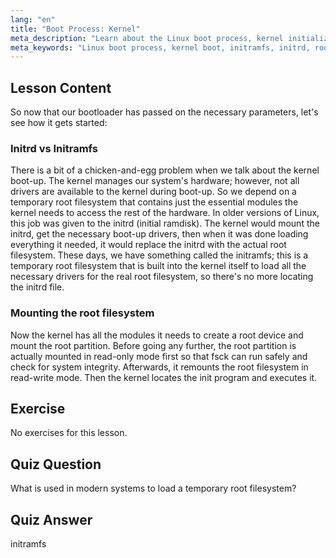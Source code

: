 ```yaml
---
lang: "en"
title: "Boot Process: Kernel"
meta_description: "Learn about the Linux boot process, kernel initialization, and the role of initramfs. Understand how the kernel mounts the root filesystem. Linux boot process guide."
meta_keywords: "Linux boot process, kernel boot, initramfs, initrd, root filesystem, Linux tutorial, beginner Linux, Linux guide"
---
```


## Lesson Content

So now that our bootloader has passed on the necessary parameters, let's see how it gets started:

### Initrd vs Initramfs

There is a bit of a chicken-and-egg problem when we talk about the kernel boot-up. The kernel manages our system's hardware; however, not all drivers are available to the kernel during boot-up. So we depend on a temporary root filesystem that contains just the essential modules the kernel needs to access the rest of the hardware. In older versions of Linux, this job was given to the initrd (initial ramdisk). The kernel would mount the initrd, get the necessary boot-up drivers, then when it was done loading everything it needed, it would replace the initrd with the actual root filesystem. These days, we have something called the initramfs; this is a temporary root filesystem that is built into the kernel itself to load all the necessary drivers for the real root filesystem, so there's no more locating the initrd file.

### Mounting the root filesystem

Now the kernel has all the modules it needs to create a root device and mount the root partition. Before going any further, the root partition is actually mounted in read-only mode first so that fsck can run safely and check for system integrity. Afterwards, it remounts the root filesystem in read-write mode. Then the kernel locates the init program and executes it.

## Exercise

No exercises for this lesson.

## Quiz Question

What is used in modern systems to load a temporary root filesystem?

## Quiz Answer

initramfs
